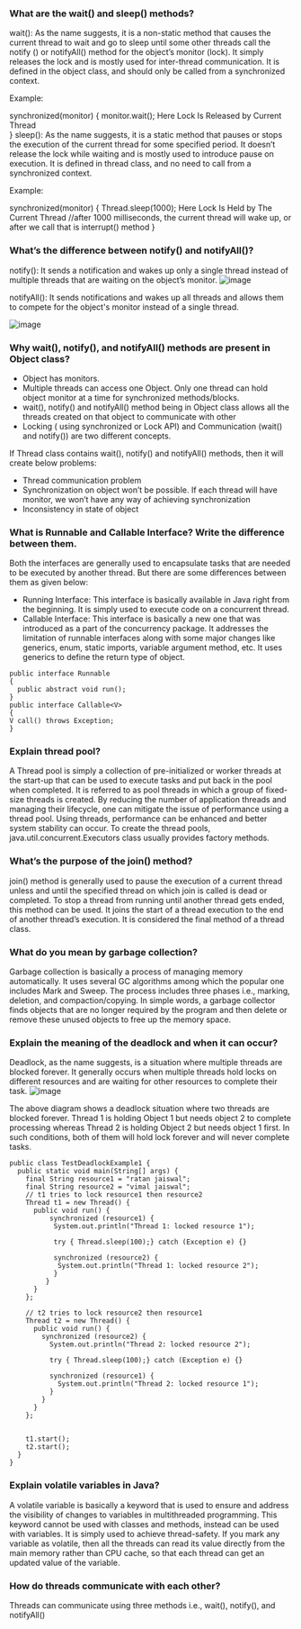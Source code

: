 ### What are the wait() and sleep() methods?
wait(): As the name suggests, it is a non-static method that causes the current thread to wait and go to sleep until some other threads call the notify () or notifyAll() method for the object’s monitor (lock). It simply releases the lock and is mostly used for inter-thread communication. It is defined in the object class, and should only be called from a synchronized context. 

Example:  

synchronized(monitor) 
{ 
monitor.wait();       Here Lock Is Released by Current Thread  
} 
sleep(): As the name suggests, it is a static method that pauses or stops the execution of the current thread for some specified period. It doesn’t release the lock while waiting and is mostly used to introduce pause on execution. It is defined in thread class, and no need to call from a synchronized context.  

Example:  

synchronized(monitor) 
{ 
Thread.sleep(1000);     Here Lock Is Held by The Current Thread 
//after 1000 milliseconds, the current thread will wake up, or after we call that is interrupt() method 
}

### What’s the difference between notify() and notifyAll()?
notify(): It sends a notification and wakes up only a single thread instead of multiple threads that are waiting on the object’s monitor.
![image](https://user-images.githubusercontent.com/100063114/158354237-67743d07-db25-4a31-a219-8e8ed0f234da.png)

notifyAll(): It sends notifications and wakes up all threads and allows them to compete for the object's monitor instead of a single thread.

![image](https://user-images.githubusercontent.com/100063114/158354275-30b2cf09-6cf3-4201-a3fb-057608fbf856.png)

### Why wait(), notify(), and notifyAll() methods are present in Object class?
- Object has monitors.
- Multiple threads can access one Object. Only one thread can hold object monitor at a time for synchronized methods/blocks.
- wait(), notify() and notifyAll() method being in Object class allows all the threads created on that object to communicate with other
- Locking ( using synchronized or Lock API) and Communication (wait() and notify()) are two different concepts.

If Thread class contains wait(), notify() and notifyAll() methods, then it will create below problems:

- Thread communication problem
- Synchronization on object won’t be possible. If each thread will have monitor, we won’t have any way of achieving synchronization
- Inconsistency in state of object

### What is Runnable and Callable Interface? Write the difference between them.
Both the interfaces are generally used to encapsulate tasks that are needed to be executed by another thread. But there are some differences between them as given below: 

- Running Interface: This interface is basically available in Java right from the beginning. It is simply used to execute code on a concurrent thread.  
- Callable Interface: This interface is basically a new one that was introduced as a part of the concurrency package. It addresses the limitation of runnable interfaces along with some major changes like generics, enum, static imports, variable argument method, etc. It uses generics to define the return type of object.   
~~~
public interface Runnable  
{   
  public abstract void run(); 
}  
public interface Callable<V>  
{    
V call() throws Exception;  
} 
~~~

### Explain thread pool?
A Thread pool is simply a collection of pre-initialized or worker threads at the start-up that can be used to execute tasks and put back in the pool when completed. It is referred to as pool threads in which a group of fixed-size threads is created.  By reducing the number of application threads and managing their lifecycle, one can mitigate the issue of performance using a thread pool. Using threads, performance can be enhanced and better system stability can occur. To create the thread pools, java.util.concurrent.Executors class usually provides factory methods.

### What’s the purpose of the join() method?
join() method is generally used to pause the execution of a current thread unless and until the specified thread on which join is called is dead or completed. To stop a thread from running until another thread gets ended, this method can be used. It joins the start of a thread execution to the end of another thread’s execution. It is considered the final method of a thread class.

### What do you mean by garbage collection?
Garbage collection is basically a process of managing memory automatically. It uses several GC algorithms among which the popular one includes Mark and Sweep. The process includes three phases i.e., marking, deletion, and compaction/copying. In simple words, a garbage collector finds objects that are no longer required by the program and then delete or remove these unused objects to free up the memory space.

### Explain the meaning of the deadlock and when it can occur?
Deadlock, as the name suggests, is a situation where multiple threads are blocked forever. It generally occurs when multiple threads hold locks on different resources and are waiting for other resources to complete their task.
![image](https://user-images.githubusercontent.com/100063114/158355146-1355696a-260d-4a9e-8654-54f523ba0976.png)


The above diagram shows a deadlock situation where two threads are blocked forever.  Thread 1 is holding Object 1 but needs object 2 to complete processing whereas Thread 2 is holding Object 2 but needs object 1 first. In such conditions, both of them will hold lock forever and will never complete tasks.
~~~
public class TestDeadlockExample1 {  
  public static void main(String[] args) {  
    final String resource1 = "ratan jaiswal";  
    final String resource2 = "vimal jaiswal";  
    // t1 tries to lock resource1 then resource2  
    Thread t1 = new Thread() {  
      public void run() {  
          synchronized (resource1) {  
           System.out.println("Thread 1: locked resource 1");  
  
           try { Thread.sleep(100);} catch (Exception e) {}  
  
           synchronized (resource2) {  
            System.out.println("Thread 1: locked resource 2");  
           }  
         }  
      }  
    };  
  
    // t2 tries to lock resource2 then resource1  
    Thread t2 = new Thread() {  
      public void run() {  
        synchronized (resource2) {  
          System.out.println("Thread 2: locked resource 2");  
  
          try { Thread.sleep(100);} catch (Exception e) {}  
  
          synchronized (resource1) {  
            System.out.println("Thread 2: locked resource 1");  
          }  
        }  
      }  
    };  
  
      
    t1.start();  
    t2.start();  
  }  
}     
~~~
### Explain volatile variables in Java?
A volatile variable is basically a keyword that is used to ensure and address the visibility of changes to variables in multithreaded programming. This keyword cannot be used with classes and methods, instead can be used with variables. It is simply used to achieve thread-safety. If you mark any variable as volatile, then all the threads can read its value directly from the main memory rather than CPU cache, so that each thread can get an updated value of the variable.

### How do threads communicate with each other?
Threads can communicate using three methods i.e., wait(), notify(), and notifyAll()

